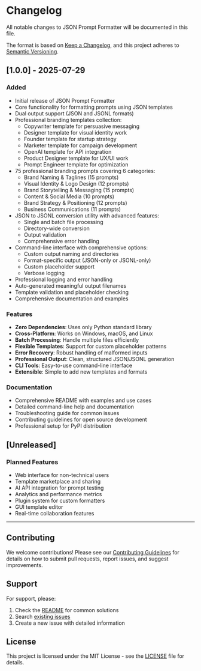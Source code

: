 # Changelog

All notable changes to JSON Prompt Formatter will be documented in this file.

The format is based on [Keep a Changelog](https://keepachangelog.com/en/1.0.0/),
and this project adheres to [Semantic Versioning](https://semver.org/spec/v2.0.0.html).

## [1.0.0] - 2025-07-29

### Added
- Initial release of JSON Prompt Formatter
- Core functionality for formatting prompts using JSON templates
- Dual output support (JSON and JSONL formats)
- Professional branding templates collection:
  - Copywriter template for persuasive messaging
  - Designer template for visual identity work
  - Founder template for startup strategy
  - Marketer template for campaign development
  - OpenAI template for API integration
  - Product Designer template for UX/UI work  
  - Prompt Engineer template for optimization
- 75 professional branding prompts covering 6 categories:
  - Brand Naming & Taglines (15 prompts)
  - Visual Identity & Logo Design (12 prompts)
  - Brand Storytelling & Messaging (15 prompts)
  - Content & Social Media (10 prompts)
  - Brand Strategy & Positioning (12 prompts)
  - Business Communications (11 prompts)
- JSON to JSONL conversion utility with advanced features:
  - Single and batch file processing
  - Directory-wide conversion
  - Output validation
  - Comprehensive error handling
- Command-line interface with comprehensive options:
  - Custom output naming and directories
  - Format-specific output (JSON-only or JSONL-only)
  - Custom placeholder support
  - Verbose logging
- Professional logging and error handling
- Auto-generated meaningful output filenames
- Template validation and placeholder checking
- Comprehensive documentation and examples

### Features
- **Zero Dependencies**: Uses only Python standard library
- **Cross-Platform**: Works on Windows, macOS, and Linux
- **Batch Processing**: Handle multiple files efficiently
- **Flexible Templates**: Support for custom placeholder patterns
- **Error Recovery**: Robust handling of malformed inputs
- **Professional Output**: Clean, structured JSON/JSONL generation
- **CLI Tools**: Easy-to-use command-line interface
- **Extensible**: Simple to add new templates and formats

### Documentation
- Comprehensive README with examples and use cases
- Detailed command-line help and documentation
- Troubleshooting guide for common issues
- Contributing guidelines for open source development
- Professional setup for PyPI distribution

## [Unreleased]

### Planned Features
- Web interface for non-technical users
- Template marketplace and sharing
- AI API integration for prompt testing
- Analytics and performance metrics
- Plugin system for custom formatters
- GUI template editor
- Real-time collaboration features

---

## Contributing

We welcome contributions! Please see our [Contributing Guidelines](CONTRIBUTING.md) for details on how to submit pull requests, report issues, and suggest improvements.

## Support

For support, please:
1. Check the [README](README.md) for common solutions
2. Search [existing issues](https://github.com/SemTiOne/json_prompt_formatter/issues)
3. Create a new issue with detailed information

## License

This project is licensed under the MIT License - see the [LICENSE](LICENSE) file for details.